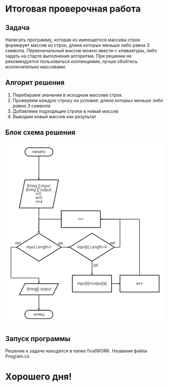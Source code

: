 # **Итоговая проверочная работа**
## Задача 
Написать программу, которая из имеющегося массива строк формирует массив из строк, длина которых меньше либо равна 3 символа. Первоначальный массив можно ввести с клавиатуры, либо задать на старте выполнения алгоритма. При решении не рекомендуется пользоваться коллекциями, лучше обойтись исключительно массивами.
## Алгорит решения
1. Перебираем значения в исходном массиве строк
2. Проверяем каждую строку на условие: *длина которых меньше либо равна 3 символа*
3. Добавляем подходящие строки в новый массив
4. Выводим новый массив как результат

## Блок схема решения
![блок схема](https://raw.githubusercontent.com/georgeGRITSENKO/Final-work/main/diagram.png) 

## Запуск программы

Решение к задаче находится в папке finalWORK. Названия файла Program.cs 

# Хорошего дня!